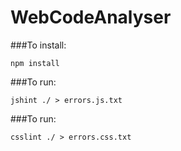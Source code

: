 # WebCodeAnalyser

###To install: 

```
npm install
```

###To run: 

```
jshint ./ > errors.js.txt
```



###To run: 

```
csslint ./ > errors.css.txt
```


